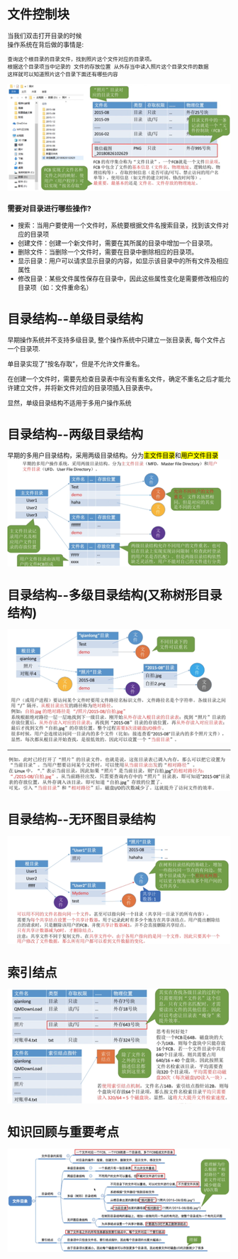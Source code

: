 # 文件控制块
当我们双击打开目录的时候\
操作系统在背后做的事情是:

    查询这个根目录的目录文件，找到照片这个文件对应的目录项。
    根据这个目录项当中记录的 文件的存放位置 从外存当中读入照片这个目录文件的数据
    这样就可以知道照片这个目录下面还有哪些内容
<img src="../img/文件控制块.png">

### 需要对目录进行哪些操作?
- 搜索：当用户要使用一个文件时，系统要根据文件名搜索目录，找到该文件对应的目录项
- 创建文件：创建一个新文件时，需要在其所属的目录中增加一个目录项。
- 删除文件：当删除一个文件时，需要在目录中删除相应的目录项。
- 显示目录：用户可以请求显示目录的内容，如显示该目录中的所有文件及相应属性
- 修改目录：某些文件属性保存在目录中，因此这些属性变化是需要修改相应的目录项（如：文件重命名）

# 目录结构--单级目录结构
早期操作系统并不支持多级目录, 整个操作系统中只建立一张目录表, 每个文件占一个目录项.

单目录实现了"按名存取"，但是不允许文件重名。

在创建一个文件时，需要先检查目录表中有没有重名文件，确定不重名之后才能允许建立文件，并将新文件对应的目录项插入目录表中。

显然，单级目录结构不适用于多用户操作系统

# 目录结构--两级目录结构
早期的多用户目录结构，采用两级目录结构。分为<mark>主文件目录</mark>和<mark>用户文件目录</mark>
<img src="../img/目录结构--两级目录结构.png">

# 目录结构--多级目录结构(又称树形目录结构)
<img src="../img/目录结构--多级目录结构.png">
<hr>
<img src="../img/多级目录结构-树形结构相对路径.png">

# 目录结构--无环图目录结构
<img src="../img/目录结构--无环图目录结构.png">

# 索引结点
<img src="../img/索引节点.png">

# 知识回顾与重要考点
<img src="../img/文件目录--知识回顾与重要考点.png">